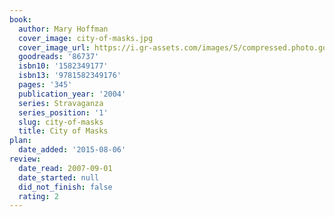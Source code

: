 ```yaml
---
book:
  author: Mary Hoffman
  cover_image: city-of-masks.jpg
  cover_image_url: https://i.gr-assets.com/images/S/compressed.photo.goodreads.com/books/1294870497l/86737._SX98_.jpg
  goodreads: '86737'
  isbn10: '1582349177'
  isbn13: '9781582349176'
  pages: '345'
  publication_year: '2004'
  series: Stravaganza
  series_position: '1'
  slug: city-of-masks
  title: City of Masks
plan:
  date_added: '2015-08-06'
review:
  date_read: 2007-09-01
  date_started: null
  did_not_finish: false
  rating: 2
---
```


